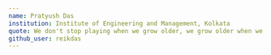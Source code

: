 ```yaml
---
name: Pratyush Das
institution: Institute of Engineering and Management, Kolkata
quote: We don't stop playing when we grow older, we grow older when we stop playing
github_user: reikdas
---
```

